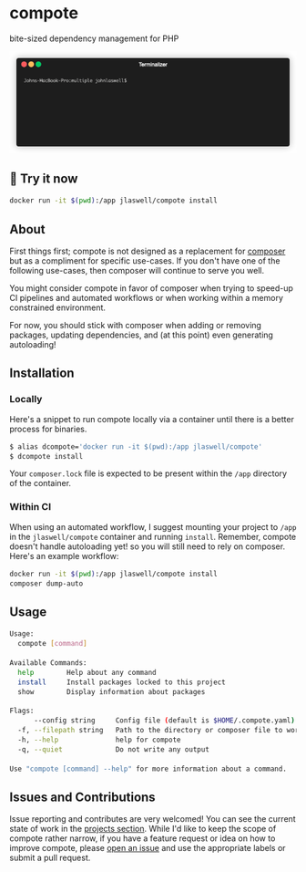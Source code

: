 # compote
bite-sized dependency management for PHP

![install demo](assets/install.gif)

## 🚀 Try it now

```sh
docker run -it $(pwd):/app jlaswell/compote install
```

## About
First things first; compote is not designed as a replacement for [composer](https://github.com/composer/composer)
but as a compliment for specific use-cases. If you don't have one of the following use-cases,
then composer will continue to serve you well.

You might consider compote in favor of composer when trying to speed-up CI pipelines and
automated workflows or when working within a memory constrained environment.

For now, you should stick with composer when adding or removing packages, updating dependencies,
and (at this point) even generating autoloading!

## Installation

### Locally

Here's a snippet to run compote locally via a container until there is a better process for binaries.
```sh
$ alias dcompote='docker run -it $(pwd):/app jlaswell/compote'
$ dcompote install
```
Your `composer.lock` file is expected to be present within the `/app` directory of the container.

### Within CI

When using an automated workflow, I suggest mounting your project to `/app` in the `jlaswell/compote`
container and running `install`. Remember, compote doesn't handle autoloading yet! so you will still
need to rely on composer. Here's an example workflow:

```sh
docker run -it $(pwd):/app jlaswell/compote install
composer dump-auto
```

## Usage
```sh
Usage:
  compote [command]

Available Commands:
  help        Help about any command
  install     Install packages locked to this project
  show        Display information about packages

Flags:
      --config string     Config file (default is $HOME/.compote.yaml)
  -f, --filepath string   Path to the directory or composer file to work from (default ".")
  -h, --help              help for compote
  -q, --quiet             Do not write any output

Use "compote [command] --help" for more information about a command.
```

## Issues and Contributions

Issue reporting and contributes are very welcomed! You can see the current state of work in the
[projects section](https://github.com/jlaswell/compote/projects). While I'd like to keep the scope
of compote rather narrow, if you have a feature request or idea on how to improve compote, please
[open an issue](https://github.com/jlaswell/compote/issues/new/choose) and use the appropriate labels
or submit a pull request.
